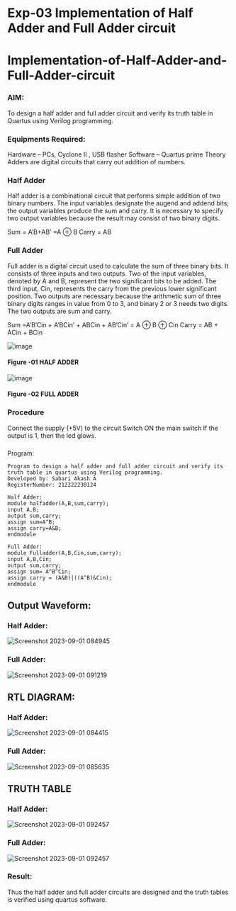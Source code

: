 # Exp-03 Implementation of Half Adder and Full Adder circuit

# Implementation-of-Half-Adder-and-Full-Adder-circuit
### AIM:
To design a half adder and full adder circuit and verify its truth table in Quartus using Verilog programming.

### Equipments Required:
Hardware – PCs, Cyclone II , USB flasher
Software – Quartus prime
Theory
Adders are digital circuits that carry out addition of numbers.

### Half Adder
Half adder is a combinational circuit that performs simple addition of two binary numbers. The input variables designate the augend and addend bits; the output variables produce the sum and carry. It is necessary to specify two output variables because the result may consist of two binary digits.

Sum = A’B+AB’ =A ⊕ B Carry = AB

### Full Adder
Full adder is a digital circuit used to calculate the sum of three binary bits. It consists of three inputs and two outputs. Two of the input variables, denoted by A and B, represent the two significant bits to be added. The third input, Cin, represents the carry from the previous lower significant position. Two outputs are necessary because the arithmetic sum of three binary digits ranges in value from 0 to 3, and binary 2 or 3 needs two digits. The two outputs are sum and carry.

Sum =A’B’Cin + A’BCin’ + ABCin + AB’Cin’ = A ⊕ B ⊕ Cin Carry = AB + ACin + BCin

 ![image](https://user-images.githubusercontent.com/36288975/163552156-a13e5a56-c638-4110-97d9-8896907c8d25.png)

#### Figure -01 HALF ADDER 


![image](https://user-images.githubusercontent.com/36288975/163552057-b3547877-6d07-45b4-b7e0-bcfebfad9e1d.png)

#### Figure -02 FULL ADDER 

### Procedure

Connect the supply (+5V) to the circuit
Switch ON the main switch
If the output is 1, then the led glows.
### 
Program:
```
Program to design a half adder and full adder circuit and verify its truth table in quartus using Verilog programming.
Developed by: Sabari Akash A
RegisterNumber: 212222230124 
```
```
Half Adder:
module halfadder(A,B,sum,carry);
input A,B;
output sum,carry;
assign sum=A^B;
assign carry=A&B;
endmodule
```
```
Full Adder:
module Fulladder(A,B,Cin,sum,carry);
input A,B,Cin;
output sum,carry;
assign sum= A^B^Cin;
assign carry = (A&B)|((A^B)&Cin);
endmodule
```
## Output Waveform:
### Half Adder:
![Screenshot 2023-09-01 084945](https://github.com/Sabariakash22009103/Exp-02-Implementation-of-Half-Adder-and-Full-Adder-circuit/assets/119390227/df8c47c7-743e-43ce-b9bf-b65de203e935)
### Full Adder:
![Screenshot 2023-09-01 091219](https://github.com/Sabariakash22009103/Exp-02-Implementation-of-Half-Adder-and-Full-Adder-circuit/assets/119390227/b6bfaa14-2e76-47dd-b18f-ee3490fa2703)

## RTL DIAGRAM:
### Half Adder:
![Screenshot 2023-09-01 084415](https://github.com/Sabariakash22009103/Exp-02-Implementation-of-Half-Adder-and-Full-Adder-circuit/assets/119390227/b140583c-4278-41d9-aeca-3c8c12143eed)
### Full Adder:
![Screenshot 2023-09-01 085635](https://github.com/Sabariakash22009103/Exp-02-Implementation-of-Half-Adder-and-Full-Adder-circuit/assets/119390227/f1ee68dc-3f13-4034-9891-d475e263f70e)
## TRUTH TABLE 
### Half Adder:
![Screenshot 2023-09-01 092457](https://github.com/Sabariakash22009103/Exp-02-Implementation-of-Half-Adder-and-Full-Adder-circuit/assets/119390227/a20b8f13-a65c-41ce-816e-960026574f46)
### Full Adder:
![Screenshot 2023-09-01 092457](https://github.com/Sabariakash22009103/Exp-02-Implementation-of-Half-Adder-and-Full-Adder-circuit/assets/119390227/33dc2608-48c6-47a6-b7f1-aeab086351a1)
### Result:
Thus the half adder and full adder circuits are designed and the truth tables is verified using quartus software.
